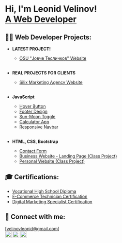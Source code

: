 <h1>Hi, I'm Leonid Velinov! <br/><a href="https://github.com/velinovleonid">A Web Developer</a></h1>

<h2>👨‍💻 Web Developer Projects:</h2>

- <b>LATEST PROJECT!</b>
  - [OSU "Јовче Тесличков" Website](https://github.com/velinovleonid/OSU-Jovche-Teslickov)
  <br />

- <b>REAL PROJECTS FOR CLIENTS</b>
  - [Silix Marketing Agency Website](https://github.com/velinovleonid/Silix-Marketing-Agency)
  <br />

- <b>JavaScript</b>
  - [Hover Button](https://github.com/velinovleonid/Hover-Button-1)
  - [Footer Design](https://github.com/velinovleonid/Footer)
  - [Sun-Moon Toggle](https://github.com/velinovleonid/Sun-Moon-Toogle)
  - [Calculator App](https://github.com/velinovleonid/Calculator)
  - [Responsive Navbar](https://github.com/velinovleonid/Responsive-NavBar)
  <br />

- <b>HTML, CSS, Bootstrap</b>
  - [Contact Form](https://github.com/velinovleonid/Contact-Form)
  - [Business Website - Landing Page (Class Project)](https://github.com/velinovleonid/Business-Landing-Page)
  - [Personal Website (Class Project)](https://github.com/velinovleonid/Personal-Site)

<h2>🎓 Certifications:</h2>

- [Vocational High School Diploma](#)
- [E-Commerce Technician Certification](#)
- [Digital Marketing Specialist Certification](#)

<h2>🤳 Connect with me:</h2>

[velinovleonid@gmail.com]<br />
[<img align="left" alt="LinkedIn" width="22px" src="https://cdn.jsdelivr.net/npm/simple-icons@v3/icons/linkedin.svg" />][linkedin]
[<img align="left" alt="Instagram" width="22px" src="https://cdn.jsdelivr.net/npm/simple-icons@v3/icons/instagram.svg" />][instagram]
[<img align="left" alt="Instagram" width="22px" src="https://cdn.jsdelivr.net/npm/simple-icons@v3/icons/instagram.svg" />][instagram2]

[instagram]: https://www.instagram.com/velinovleonid/
[instagram2]: https://www.instagram.com/velinovdev/
[linkedin]: https://www.linkedin.com/in/velinovleonid/
